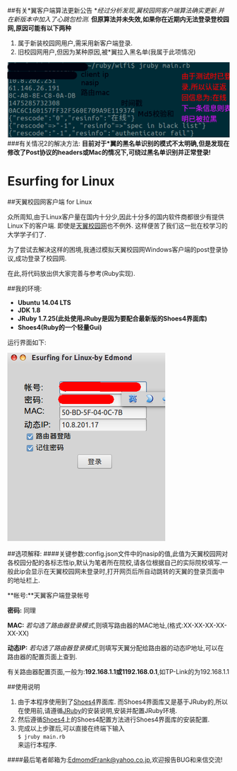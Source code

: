 ##有关*翼客户端算法更新公告
**经过分析发现,*翼校园网客户端算法确实更新.并在新版本中加入了心跳包检测.**
**但原算法并未失效,如果你在近期内无法登录登校园网,原因可能有以下两种**

1. 属于新装校园网用户,需采用新客户端登录.
2. 旧校园网用户,但因为某种原因,被*翼拉入黑名单(我属于此项情况)

![image](https://github.com/EdmondFrank/Esurfing/blob/master/login.png)
###有关情况2的解决方法:
**目前对于*翼的黑名单识别的模式不太明确,但是发现在修改了Post协议的headers或Mac的情况下,可绕过黑名单识别并正常登录!**

# Esurfing for Linux 
##天翼校园网客户端 for Linux

众所周知,由于Linux客户量在国内十分少,因此十分多的国内软件商都很少有提供Linux下的客户端.
即使是[天翼校园网](http://zsteduapp.10000.gd.cn/index.html)也不例外.
这样便苦了我们这一批在校学习的大学学子们了.

为了尝试去解决这样的困境,我通过模拟天翼校园网Windows客户端的post登录协议,成功登录了校园网.

在此,将代码放出供大家完善与参考(Ruby实现).

##我的环境:
- **Ubuntu 14.04 LTS**
- **JDK 1.8**
- **JRuby 1.7.25(此处使用JRuby是因为要配合最新版的Shoes4界面库)**
- **Shoes4(Ruby的一个轻量Gui)**

运行界面如下:

 ![image](https://github.com/EdmondFrank/Esurfing/blob/master/esurf.png)
　
　

##选项解释:
####关键参数:config.json文件中的nasip的值,此值为天翼校园网对各校园分配的各标志性ip,默认为笔者所在院校,请各位根据自己的实际院校填写.一般此ip会显示在天翼校园网未登录时,打开网页后所自动跳转的天翼的登录页面中的地址栏上.

**帐号:**天翼客户端登录帐号

**密码:** 同理

**MAC:** *若勾选了路由器登录模式*,则填写路由器的MAC地址,(格式:XX-XX-XX-XX-XX-XX)

**动态IP:** *若勾选了路由器登录模式*,则填写天翼分配给路由器的动态IP地址,可以在路由器的配置页面上查到.

有关路由器配置页面,一般为:**192.168.1.1或1192.168.0.1**,如TP-Link的为192.168.1.1

##使用说明
1. 由于本程序使用到了[Shoes4](https://github.com/shoes/shoes4)界面库.
而Shoes4界面库又是基于JRuby的,所以在使用前,请遵循[JRuby](http://jruby.org/getting-started)的安装说明,安装并配置JRuby环境.
2. 然后遵循[Shoes4](https://github.com/shoes/shoes4)上的Shoes4配置方法进行Shoes4界面库的安装配置.
3. 完成以上步骤后,可以直接在终端下输入 <br/> ``` $ jruby main.rb ``` <br/>来运行本程序.

####最后笔者邮箱为:EdmomdFrank@yahoo.co.jp,欢迎报告BUG和来信交流!


